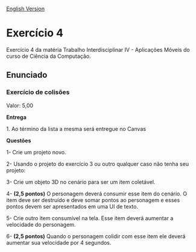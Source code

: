 [English Version](README.EN.md)

# Exercício 4

Exercício 4 da matéria Trabalho Interdisciplinar IV - Aplicações Móveis do curso de Ciência da Computação.

## Enunciado

### Exercício de colisões 

Valor:  5,00

**Entrega**

1\. Ao término da lista a mesma será entregue no Canvas

**Questões**

1- Crie um projeto novo.

2- Usando o projeto do exercício 3 ou outro qualquer caso não tenha seu projeto:

3- Crie um objeto 3D no cenário para ser um item coletável.

4- **(2,5 pontos)** O personagem deverá consumir esse item do cenário. O item deve ser destruído e deve somar pontos ao personagem e esses pontos devem ser apresentados em uma UI de texto.

5- Crie outro item consumível na tela. Esse item deverá aumentar a velocidade do personagem.

6- **(2,5 pontos)** Quando o personagem colidir com esse item ele deverá aumentar sua velocidade por 4 segundos.